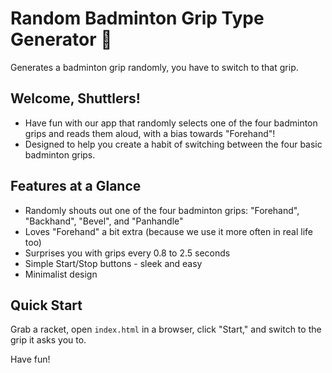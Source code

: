 # Random Badminton Grip Type Generator 🏸
Generates a badminton grip randomly, you have to switch to that grip. 
## Welcome, Shuttlers!
- Have fun with our app that randomly selects one of the four badminton grips and reads them aloud, with a bias towards "Forehand"!
- Designed to help you create a habit of switching between the four basic badminton grips. 

## Features at a Glance
- Randomly shouts out one of the four badminton grips: "Forehand", "Backhand", "Bevel", and "Panhandle"
- Loves "Forehand" a bit extra (because we use it more often in real life too)
- Surprises you with grips every 0.8 to 2.5 seconds
- Simple Start/Stop buttons - sleek and easy
- Minimalist design

## Quick Start
Grab a racket, open `index.html` in a browser, click "Start," and switch to the grip it asks you to.

Have fun!

